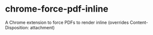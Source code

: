chrome-force-pdf-inline
=======================

A Chrome extension to force PDFs to render inline (overrides Content-Disposition: attachment)
